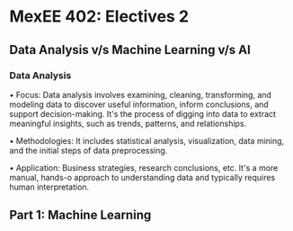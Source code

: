 # MexEE 402: Electives 2

## Data Analysis v/s Machine Learning v/s AI
### Data Analysis
•	Focus: Data analysis involves examining, cleaning, transforming, and modeling data to discover useful information, inform conclusions, and support decision-making. It's the process of digging into data to extract meaningful insights, such as trends, patterns, and relationships.

•	Methodologies: It includes statistical analysis, visualization, data mining, and the initial steps of data preprocessing.

•	Application: Business strategies, research conclusions, etc. It's a more manual, hands-o approach to understanding data and typically requires human interpretation.


## Part 1: Machine Learning 

